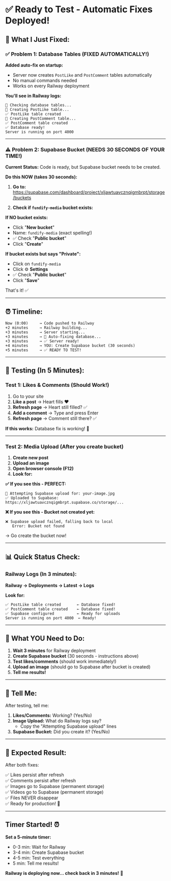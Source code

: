 # ✅ Ready to Test - Automatic Fixes Deployed!

## 🎉 What I Just Fixed:

### ✅ Problem 1: Database Tables (FIXED AUTOMATICALLY!)

**Added auto-fix on startup:**
- Server now creates `PostLike` and `PostComment` tables automatically
- No manual commands needed
- Works on every Railway deployment

**You'll see in Railway logs:**
```
🔧 Checking database tables...
📝 Creating PostLike table...
✅ PostLike table created
📝 Creating PostComment table...
✅ PostComment table created
✅ Database ready!
Server is running on port 4000
```

---

### ⚠️ Problem 2: Supabase Bucket (NEEDS 30 SECONDS OF YOUR TIME!)

**Current Status:** Code is ready, but Supabase bucket needs to be created.

**Do this NOW (takes 30 seconds):**

1. **Go to:** https://supabase.com/dashboard/project/xljawtuavcznqigmbrpt/storage/buckets

2. **Check if `fundify-media` bucket exists:**

**If NO bucket exists:**
   - Click "**New bucket**"
   - Name: `fundify-media` (exact spelling!)
   - ✅ Check "**Public bucket**"
   - Click "**Create**"

**If bucket exists but says "Private":**
   - Click on `fundify-media`
   - Click ⚙️ **Settings**
   - ✅ Check "**Public bucket**"
   - Click "**Save**"

That's it! ✅

---

## ⏰ Timeline:

```
Now (0:00)     → Code pushed to Railway
+2 minutes     → Railway building...
+3 minutes     → Server starting...
+3 minutes     → 🔧 Auto-fixing database...
+3 minutes     → ✅ Server ready!
+4 minutes     → YOU: Create Supabase bucket (30 seconds)
+5 minutes     → ✅ READY TO TEST!
```

---

## 🧪 Testing (In 5 Minutes):

### Test 1: Likes & Comments (Should Work!)

1. Go to your site
2. **Like a post** → Heart fills ❤️
3. **Refresh page** → Heart still filled? ✅
4. **Add a comment** → Type and press Enter
5. **Refresh page** → Comment still there? ✅

**If this works:** Database fix is working! 🎉

---

### Test 2: Media Upload (After you create bucket)

1. **Create new post**
2. **Upload an image**
3. **Open browser console (F12)**
4. **Look for:**

**✅ If you see this - PERFECT:**
```
🔄 Attempting Supabase upload for: your-image.jpg
✅ Uploaded to Supabase: https://xljawtuavcznqigmbrpt.supabase.co/storage/...
```

**❌ If you see this - Bucket not created yet:**
```
❌ Supabase upload failed, falling back to local
   Error: Bucket not found
```
→ Go create the bucket now!

---

## 📊 Quick Status Check:

### Railway Logs (In 3 minutes):
**Railway → Deployments → Latest → Logs**

**Look for:**
```
✅ PostLike table created       ← Database fixed!
✅ PostComment table created    ← Database fixed!
✅ Supabase configured          ← Ready for uploads
Server is running on port 4000  ← Ready!
```

---

## 🎯 What YOU Need to Do:

1. **Wait 3 minutes** for Railway deployment
2. **Create Supabase bucket** (30 seconds - instructions above)
3. **Test likes/comments** (should work immediately!)
4. **Upload an image** (should go to Supabase after bucket is created)
5. **Tell me results!**

---

## 📝 Tell Me:

After testing, tell me:

1. **Likes/Comments:** Working? (Yes/No)
2. **Image Upload:** What do Railway logs say?
   - Copy the "Attempting Supabase upload" lines
3. **Supabase Bucket:** Did you create it? (Yes/No)

---

## 🚀 Expected Result:

After both fixes:

✅ Likes persist after refresh  
✅ Comments persist after refresh  
✅ Images go to Supabase (permanent storage)  
✅ Videos go to Supabase (permanent storage)  
✅ Files NEVER disappear  
✅ Ready for production! 🎉

---

## Timer Started! ⏰

**Set a 5-minute timer:**
- 0-3 min: Wait for Railway
- 3-4 min: Create Supabase bucket
- 4-5 min: Test everything
- 5 min: Tell me results!

**Railway is deploying now... check back in 3 minutes!** 🚀

